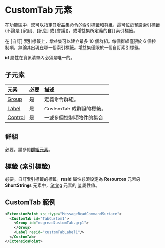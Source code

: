 # <a name="customtab-element"></a>CustomTab 元素
在功能區中，您可以指定其增益集命令的索引標籤和群組。這可位於預設索引標籤 (不論是 [家用]、[訊息] 或 [會議])，或增益集所定義的自訂索引標籤。

在 [自訂] 索引標籤上，增益集可以建立最多 10 個群組。每個群組僅限於 6 個控制項，無論其出現在哪一個索引標籤。增益集僅限於一個自訂索引標籤。

**id** 屬性在資訊清單內必須是唯一的。

## <a name="child-elements"></a>子元素
|  元素 |  必要  |  描述  |
|:-----|:-----|:-----|
|  [Group](./group.md)      | 是 |  定義命令群組。  |
|  [Label](#label)      | 是 |  CustomTab 或群組的標籤。  |
|  [Control](#control)    | 是 |  一或多個控制項物件的集合  |

## <a name="group"></a>群組
必要。請參閱[群組元素](./group.md)。

## <a name="label-(tab)"></a>標籤 (索引標籤)
必要。自訂索引標籤的標籤。**resid** 屬性必須設定為  **Resources** 元素的 **ShortStrings** 元素中，[String](./resources.md#shortstrings) 元素的 [id](./resources.md) 屬性值。


##  <a name="customtab-example"></a>CustomTab 範例
```xml
<ExtensionPoint xsi:type="MessageReadCommandSurface">
  <CustomTab id="TabCustom1">
    <Group id="msgreadCustomTab.grp1">
    </Group>
    <Label resid="customTabLabel1"/>
  </CustomTab>
</ExtensionPoint>
```